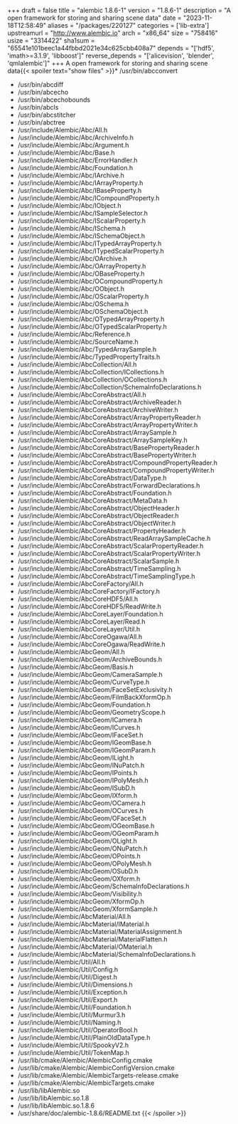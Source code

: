 +++
draft = false
title = "alembic 1.8.6-1"
version = "1.8.6-1"
description = "A open framework for storing and sharing scene data"
date = "2023-11-18T12:58:49"
aliases = "/packages/220127"
categories = ['lib-extra']
upstreamurl = "http://www.alembic.io"
arch = "x86_64"
size = "758416"
usize = "3314422"
sha1sum = "65541e101beec1a44fbbd2021e34c625cbb408a7"
depends = "['hdf5', 'imath>=3.1.9', 'libboost']"
reverse_depends = "['alicevision', 'blender', 'qmlalembic']"
+++
A open framework for storing and sharing scene data{{< spoiler text="show files" >}}* /usr/bin/abcconvert
* /usr/bin/abcdiff
* /usr/bin/abcecho
* /usr/bin/abcechobounds
* /usr/bin/abcls
* /usr/bin/abcstitcher
* /usr/bin/abctree
* /usr/include/Alembic/Abc/All.h
* /usr/include/Alembic/Abc/ArchiveInfo.h
* /usr/include/Alembic/Abc/Argument.h
* /usr/include/Alembic/Abc/Base.h
* /usr/include/Alembic/Abc/ErrorHandler.h
* /usr/include/Alembic/Abc/Foundation.h
* /usr/include/Alembic/Abc/IArchive.h
* /usr/include/Alembic/Abc/IArrayProperty.h
* /usr/include/Alembic/Abc/IBaseProperty.h
* /usr/include/Alembic/Abc/ICompoundProperty.h
* /usr/include/Alembic/Abc/IObject.h
* /usr/include/Alembic/Abc/ISampleSelector.h
* /usr/include/Alembic/Abc/IScalarProperty.h
* /usr/include/Alembic/Abc/ISchema.h
* /usr/include/Alembic/Abc/ISchemaObject.h
* /usr/include/Alembic/Abc/ITypedArrayProperty.h
* /usr/include/Alembic/Abc/ITypedScalarProperty.h
* /usr/include/Alembic/Abc/OArchive.h
* /usr/include/Alembic/Abc/OArrayProperty.h
* /usr/include/Alembic/Abc/OBaseProperty.h
* /usr/include/Alembic/Abc/OCompoundProperty.h
* /usr/include/Alembic/Abc/OObject.h
* /usr/include/Alembic/Abc/OScalarProperty.h
* /usr/include/Alembic/Abc/OSchema.h
* /usr/include/Alembic/Abc/OSchemaObject.h
* /usr/include/Alembic/Abc/OTypedArrayProperty.h
* /usr/include/Alembic/Abc/OTypedScalarProperty.h
* /usr/include/Alembic/Abc/Reference.h
* /usr/include/Alembic/Abc/SourceName.h
* /usr/include/Alembic/Abc/TypedArraySample.h
* /usr/include/Alembic/Abc/TypedPropertyTraits.h
* /usr/include/Alembic/AbcCollection/All.h
* /usr/include/Alembic/AbcCollection/ICollections.h
* /usr/include/Alembic/AbcCollection/OCollections.h
* /usr/include/Alembic/AbcCollection/SchemaInfoDeclarations.h
* /usr/include/Alembic/AbcCoreAbstract/All.h
* /usr/include/Alembic/AbcCoreAbstract/ArchiveReader.h
* /usr/include/Alembic/AbcCoreAbstract/ArchiveWriter.h
* /usr/include/Alembic/AbcCoreAbstract/ArrayPropertyReader.h
* /usr/include/Alembic/AbcCoreAbstract/ArrayPropertyWriter.h
* /usr/include/Alembic/AbcCoreAbstract/ArraySample.h
* /usr/include/Alembic/AbcCoreAbstract/ArraySampleKey.h
* /usr/include/Alembic/AbcCoreAbstract/BasePropertyReader.h
* /usr/include/Alembic/AbcCoreAbstract/BasePropertyWriter.h
* /usr/include/Alembic/AbcCoreAbstract/CompoundPropertyReader.h
* /usr/include/Alembic/AbcCoreAbstract/CompoundPropertyWriter.h
* /usr/include/Alembic/AbcCoreAbstract/DataType.h
* /usr/include/Alembic/AbcCoreAbstract/ForwardDeclarations.h
* /usr/include/Alembic/AbcCoreAbstract/Foundation.h
* /usr/include/Alembic/AbcCoreAbstract/MetaData.h
* /usr/include/Alembic/AbcCoreAbstract/ObjectHeader.h
* /usr/include/Alembic/AbcCoreAbstract/ObjectReader.h
* /usr/include/Alembic/AbcCoreAbstract/ObjectWriter.h
* /usr/include/Alembic/AbcCoreAbstract/PropertyHeader.h
* /usr/include/Alembic/AbcCoreAbstract/ReadArraySampleCache.h
* /usr/include/Alembic/AbcCoreAbstract/ScalarPropertyReader.h
* /usr/include/Alembic/AbcCoreAbstract/ScalarPropertyWriter.h
* /usr/include/Alembic/AbcCoreAbstract/ScalarSample.h
* /usr/include/Alembic/AbcCoreAbstract/TimeSampling.h
* /usr/include/Alembic/AbcCoreAbstract/TimeSamplingType.h
* /usr/include/Alembic/AbcCoreFactory/All.h
* /usr/include/Alembic/AbcCoreFactory/IFactory.h
* /usr/include/Alembic/AbcCoreHDF5/All.h
* /usr/include/Alembic/AbcCoreHDF5/ReadWrite.h
* /usr/include/Alembic/AbcCoreLayer/Foundation.h
* /usr/include/Alembic/AbcCoreLayer/Read.h
* /usr/include/Alembic/AbcCoreLayer/Util.h
* /usr/include/Alembic/AbcCoreOgawa/All.h
* /usr/include/Alembic/AbcCoreOgawa/ReadWrite.h
* /usr/include/Alembic/AbcGeom/All.h
* /usr/include/Alembic/AbcGeom/ArchiveBounds.h
* /usr/include/Alembic/AbcGeom/Basis.h
* /usr/include/Alembic/AbcGeom/CameraSample.h
* /usr/include/Alembic/AbcGeom/CurveType.h
* /usr/include/Alembic/AbcGeom/FaceSetExclusivity.h
* /usr/include/Alembic/AbcGeom/FilmBackXformOp.h
* /usr/include/Alembic/AbcGeom/Foundation.h
* /usr/include/Alembic/AbcGeom/GeometryScope.h
* /usr/include/Alembic/AbcGeom/ICamera.h
* /usr/include/Alembic/AbcGeom/ICurves.h
* /usr/include/Alembic/AbcGeom/IFaceSet.h
* /usr/include/Alembic/AbcGeom/IGeomBase.h
* /usr/include/Alembic/AbcGeom/IGeomParam.h
* /usr/include/Alembic/AbcGeom/ILight.h
* /usr/include/Alembic/AbcGeom/INuPatch.h
* /usr/include/Alembic/AbcGeom/IPoints.h
* /usr/include/Alembic/AbcGeom/IPolyMesh.h
* /usr/include/Alembic/AbcGeom/ISubD.h
* /usr/include/Alembic/AbcGeom/IXform.h
* /usr/include/Alembic/AbcGeom/OCamera.h
* /usr/include/Alembic/AbcGeom/OCurves.h
* /usr/include/Alembic/AbcGeom/OFaceSet.h
* /usr/include/Alembic/AbcGeom/OGeomBase.h
* /usr/include/Alembic/AbcGeom/OGeomParam.h
* /usr/include/Alembic/AbcGeom/OLight.h
* /usr/include/Alembic/AbcGeom/ONuPatch.h
* /usr/include/Alembic/AbcGeom/OPoints.h
* /usr/include/Alembic/AbcGeom/OPolyMesh.h
* /usr/include/Alembic/AbcGeom/OSubD.h
* /usr/include/Alembic/AbcGeom/OXform.h
* /usr/include/Alembic/AbcGeom/SchemaInfoDeclarations.h
* /usr/include/Alembic/AbcGeom/Visibility.h
* /usr/include/Alembic/AbcGeom/XformOp.h
* /usr/include/Alembic/AbcGeom/XformSample.h
* /usr/include/Alembic/AbcMaterial/All.h
* /usr/include/Alembic/AbcMaterial/IMaterial.h
* /usr/include/Alembic/AbcMaterial/MaterialAssignment.h
* /usr/include/Alembic/AbcMaterial/MaterialFlatten.h
* /usr/include/Alembic/AbcMaterial/OMaterial.h
* /usr/include/Alembic/AbcMaterial/SchemaInfoDeclarations.h
* /usr/include/Alembic/Util/All.h
* /usr/include/Alembic/Util/Config.h
* /usr/include/Alembic/Util/Digest.h
* /usr/include/Alembic/Util/Dimensions.h
* /usr/include/Alembic/Util/Exception.h
* /usr/include/Alembic/Util/Export.h
* /usr/include/Alembic/Util/Foundation.h
* /usr/include/Alembic/Util/Murmur3.h
* /usr/include/Alembic/Util/Naming.h
* /usr/include/Alembic/Util/OperatorBool.h
* /usr/include/Alembic/Util/PlainOldDataType.h
* /usr/include/Alembic/Util/SpookyV2.h
* /usr/include/Alembic/Util/TokenMap.h
* /usr/lib/cmake/Alembic/AlembicConfig.cmake
* /usr/lib/cmake/Alembic/AlembicConfigVersion.cmake
* /usr/lib/cmake/Alembic/AlembicTargets-release.cmake
* /usr/lib/cmake/Alembic/AlembicTargets.cmake
* /usr/lib/libAlembic.so
* /usr/lib/libAlembic.so.1.8
* /usr/lib/libAlembic.so.1.8.6
* /usr/share/doc/alembic-1.8.6/README.txt
{{< /spoiler >}}